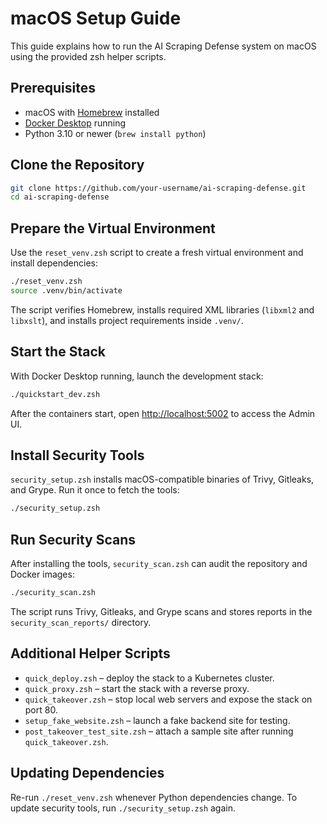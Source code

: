 # macOS Setup Guide

This guide explains how to run the AI Scraping Defense system on macOS using the provided zsh helper scripts.

## Prerequisites
- macOS with [Homebrew](https://brew.sh/) installed
- [Docker Desktop](https://www.docker.com/products/docker-desktop) running
- Python 3.10 or newer (`brew install python`)

## Clone the Repository
```bash
git clone https://github.com/your-username/ai-scraping-defense.git
cd ai-scraping-defense
```

## Prepare the Virtual Environment
Use the `reset_venv.zsh` script to create a fresh virtual environment and install dependencies:
```zsh
./reset_venv.zsh
source .venv/bin/activate
```
The script verifies Homebrew, installs required XML libraries (`libxml2` and `libxslt`), and installs project requirements inside `.venv/`.

## Start the Stack
With Docker Desktop running, launch the development stack:
```zsh
./quickstart_dev.zsh
```
After the containers start, open <http://localhost:5002> to access the Admin UI.

## Install Security Tools
`security_setup.zsh` installs macOS-compatible binaries of Trivy, Gitleaks, and Grype. Run it once to fetch the tools:
```zsh
./security_setup.zsh
```

## Run Security Scans
After installing the tools, `security_scan.zsh` can audit the repository and Docker images:
```zsh
./security_scan.zsh
```
The script runs Trivy, Gitleaks, and Grype scans and stores reports in the `security_scan_reports/` directory.

## Additional Helper Scripts
- `quick_deploy.zsh` – deploy the stack to a Kubernetes cluster.
- `quick_proxy.zsh` – start the stack with a reverse proxy.
- `quick_takeover.zsh` – stop local web servers and expose the stack on port 80.
- `setup_fake_website.zsh` – launch a fake backend site for testing.
- `post_takeover_test_site.zsh` – attach a sample site after running `quick_takeover.zsh`.

## Updating Dependencies
Re-run `./reset_venv.zsh` whenever Python dependencies change. To update security tools, run `./security_setup.zsh` again.

